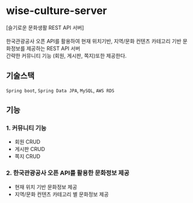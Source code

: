 # wise-culture-server
[슬기로운 문화생활 REST API 서버]
<br><br>
한국관광공사 오픈 API를 활용하여 현재 위치기반, 지역/문화 컨텐츠 카테고리 기반 문화정보를 제공하는 REST API 서버 <br>
간략한 커뮤니티 기능 (회원, 게시판, 쪽지)또한 제공한다.

## 기술스택
```Spring boot```, ```Spring Data JPA```, ```MySQL```, ```AWS RDS```

## 기능
### 1. 커뮤니티 기능
- 회원 CRUD
- 게시판 CRUD
- 쪽지 CRUD

### 2. 한국관광공사 오픈 API를 활용한 문화정보 제공
- 현재 위치 기반 문화정보 제공
- 지역/문화 컨텐츠 카테고리 별 문화정보 제공

